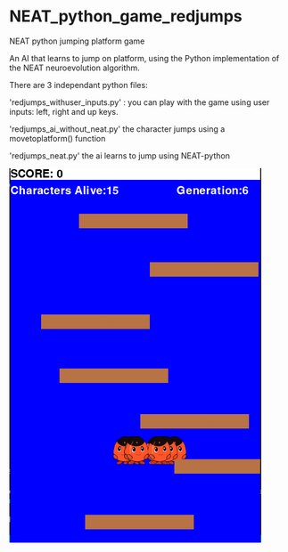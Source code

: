 # NEAT_python_game_redjumps
NEAT python jumping platform game

An AI that learns to jump on platform, using the Python implementation of the NEAT neuroevolution algorithm.

There are 3 independant python files:

'redjumps_withuser_inputs.py' : you can play with the game using user inputs: left, right and up keys.

'redjumps_ai_without_neat.py' the character jumps using a movetoplatform() function 

'redjumps_neat.py' the ai learns to jump using NEAT-python

![Alt text](res/redjumps.png?raw=true "redjumpsNEAT")
